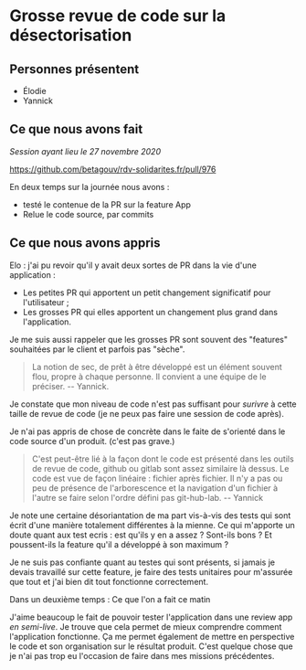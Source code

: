 # Grosse revue de code sur la désectorisation

## Personnes présentent

- Élodie
- Yannick

## Ce que nous avons fait

_Session ayant lieu le 27 novembre 2020_

https://github.com/betagouv/rdv-solidarites.fr/pull/976

En deux temps sur la journée nous avons : 
- testé le contenue de la PR sur la feature App
- Relue le code source, par commits


## Ce que nous avons appris

Elo : j'ai pu revoir qu'il y avait deux sortes de PR dans la vie d'une application :
 - Les petites PR qui apportent un petit changement significatif pour l'utilisateur ;
 - Les grosses PR qui elles apportent un changement plus grand dans l'application. 

Je me suis aussi rappeler que les grosses PR sont souvent des "features" souhaitées par le client et parfois pas "sèche".

> La notion de sec, de prêt à être développé est un élément souvent flou, propre à chaque personne. Il convient a une équipe de le préciser. 
> -- Yannick. 


Je constate que mon niveau de code n'est pas suffisant pour _surivre_ à cette taille de revue de code (je ne peux pas faire une session de code après).

Je n'ai pas appris de chose de concrète dans le faite de s'orienté dans le code source d'un produit. (c'est pas grave.)

> C'est peut-être lié à la façon dont le code est présenté dans les outils de revue de code, github ou gitlab sont assez similaire là dessus. Le code est vue de façon linéaire : fichier après fichier. Il n'y a pas ou peu de présence de l'arborescence et la navigation d'un fichier à l'autre se faire selon l'ordre défini pas git-hub-lab.
> -- Yannick
 
Je note une certaine désoriantation de ma part vis-à-vis des tests qui sont écrit d'une manière totalement différentes à la mienne.
Ce qui m'apporte un doute quant aux test ecris : est qu'ils y en a assez ? Sont-ils bons ? Et poussent-ils la feature qu'il a développé à son maximum ?

Je ne suis pas confiante quant au testes qui sont présents, si jamais je devais travaillé sur cette feature, je faire des tests unitaires pour m'assurée que tout et j'ai bien dit tout fonctionne correctement.


Dans un deuxième temps : Ce que l'on a fait ce matin

J'aime beaucoup le fait de pouvoir tester l'application dans une review app _en semi-live_. Je trouve que cela permet de mieux comprendre comment l'application fonctionne. Ça me permet également de mettre en perspective le code et son organisation sur le résultat produit. C'est quelque chose que je n'ai pas trop eu l'occasion de faire dans mes missions précédentes.



 